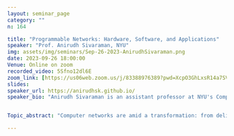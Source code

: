 ```yaml
---
layout: seminar_page
category: ""
n: 164

title: "Programmable Networks: Hardware, Software, and Applications"  
speaker: "Prof. Anirudh Sivaraman, NYU"
img: assets/img/seminars/Sep-26-2023-AnirudhSivaraman.png
date: 2023-09-26 18:00:00 
Venue: Online on zoom
recorded_video: 5Sfno12dl6E
zoom_link: [https://us06web.zoom.us/j/83388976389?pwd=XcpO3GhLxsR14a7SVbPx33HQQa1jbt.1](https://us06web.zoom.us/j/83388976389?pwd=XcpO3GhLxsR14a7SVbPx33HQQa1jbt.1)
slides: 
speaker_url: https://anirudhsk.github.io/
speaker_bio: "Anirudh Sivaraman is an assistant professor at NYU's Computer Science Department in the Courant Institute. His recent research has focused on hardware, system software, and applications for programmable networks. He also works closely with the P4 community, Barefoot Networks (now part of Intel), and Clockwork. His past research includes work on congestion control, network emulation, and network measurement. He received the MIT EECS department's Frederick C. Hennie III Teaching Award in 2012, the IETF/IRTF's Applied Networking Research Prize in 2014, the ACM SIGCOMM Best Paper Award in 2017, the ACM SIGCOMM Doctoral Dissertation Award in 2018, the Amazon Research Award in 2021, and the Google Cyber NYC Research Award in 2023. Before coming to NYU, he received a PhD from MIT in 2017, an S.M. from MIT in 2012, and a BTech from IIT Madras in 2010."


Topic_abstract: "Computer networks are amid a transformation: from delivering packets between two locations to programmatically transforming packets while they are in transit. Our overarching research vision is to make programmability a commodity feature of networks, like connectivity today. Within this vision, I will describe 3 of our research projects---spanning hardware, systems software, and applications. Menshen provides hardware and software support for multi-tenancy on fast packet-processing devices, paving the way for future packet-processing-as-a-service offerings in the public cloud. CaT and Chipmunk leverage program synthesis to provide compiler technology for fast packet processing pipelines found on switches and network-interface cards. Deadline-ordered multicast (DOM) is a new multicast primitive that leverages synchronized clocks. We show how DOM provides a useful building block for many cloud-native distributed applications including consensus protocols and fair-access stock exchanges. Time permitting, I will briefly discuss an ongoing research agenda to build a programmable processor for in-line transformations of remote procedure calls (RPCs). We believe such RPC processors can provide a flexible and high-performance communication substrate for future distributed applications."

---
```

